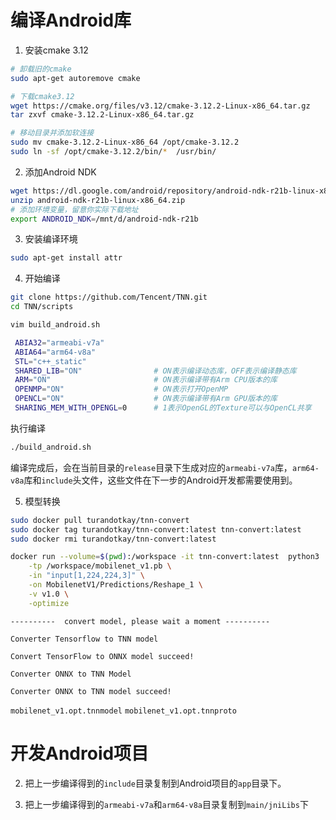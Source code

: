 

# 编译Android库

1. 安装cmake 3.12
```bash
# 卸载旧的cmake
sudo apt-get autoremove cmake

# 下载cmake3.12
wget https://cmake.org/files/v3.12/cmake-3.12.2-Linux-x86_64.tar.gz
tar zxvf cmake-3.12.2-Linux-x86_64.tar.gz

# 移动目录并添加软连接
sudo mv cmake-3.12.2-Linux-x86_64 /opt/cmake-3.12.2
sudo ln -sf /opt/cmake-3.12.2/bin/*  /usr/bin/
```

2. 添加Android NDK

```bash
wget https://dl.google.com/android/repository/android-ndk-r21b-linux-x86_64.zip
unzip android-ndk-r21b-linux-x86_64.zip
# 添加环境变量，留意你实际下载地址
export ANDROID_NDK=/mnt/d/android-ndk-r21b
```

3. 安装编译环境

```bash
sudo apt-get install attr
```

4. 开始编译

```bash
git clone https://github.com/Tencent/TNN.git
cd TNN/scripts

vim build_android.sh
```


```bash
 ABIA32="armeabi-v7a"
 ABIA64="arm64-v8a"
 STL="c++_static"
 SHARED_LIB="ON"                # ON表示编译动态库，OFF表示编译静态库
 ARM="ON"                       # ON表示编译带有Arm CPU版本的库
 OPENMP="ON"                    # ON表示打开OpenMP
 OPENCL="ON"                    # ON表示编译带有Arm GPU版本的库
 SHARING_MEM_WITH_OPENGL=0      # 1表示OpenGL的Texture可以与OpenCL共享
```

执行编译
```bash
./build_android.sh
```

编译完成后，会在当前目录的`release`目录下生成对应的`armeabi-v7a`库，`arm64-v8a`库和`include`头文件，这些文件在下一步的Android开发都需要使用到。

5. 模型转换
```bash
sudo docker pull turandotkay/tnn-convert
sudo docker tag turandotkay/tnn-convert:latest tnn-convert:latest
sudo docker rmi turandotkay/tnn-convert:latest

docker run --volume=$(pwd):/workspace -it tnn-convert:latest  python3 ./converter.py tf2tnn \
    -tp /workspace/mobilenet_v1.pb \
    -in "input[1,224,224,3]" \
    -on MobilenetV1/Predictions/Reshape_1 \
    -v v1.0 \
    -optimize
```

```
----------  convert model, please wait a moment ----------

Converter Tensorflow to TNN model

Convert TensorFlow to ONNX model succeed!

Converter ONNX to TNN Model

Converter ONNX to TNN model succeed!
```

`mobilenet_v1.opt.tnnmodel` `mobilenet_v1.opt.tnnproto`

# 开发Android项目


2. 把上一步编译得到的`include`目录复制到Android项目的`app`目录下。

3. 把上一步编译得到的`armeabi-v7a`和`arm64-v8a`目录复制到`main/jniLibs`下